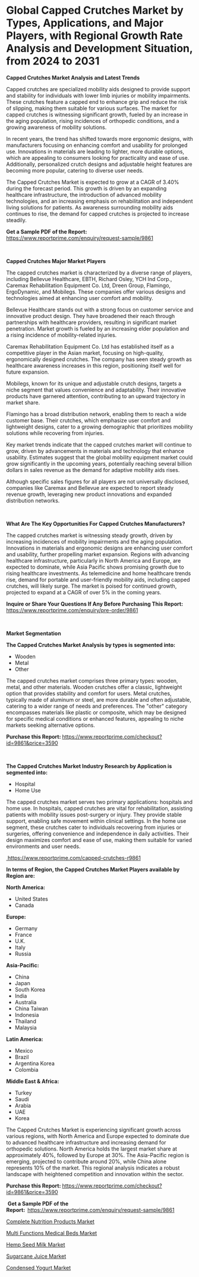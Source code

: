 <p><h1>Global Capped Crutches Market by Types, Applications, and Major Players, with Regional Growth Rate Analysis and Development Situation, from 2024 to 2031</h1></p><p><strong>Capped Crutches Market Analysis and Latest Trends</strong></p>
<p><p>Capped crutches are specialized mobility aids designed to provide support and stability for individuals with lower limb injuries or mobility impairments. These crutches feature a capped end to enhance grip and reduce the risk of slipping, making them suitable for various surfaces. The market for capped crutches is witnessing significant growth, fueled by an increase in the aging population, rising incidences of orthopedic conditions, and a growing awareness of mobility solutions.</p><p>In recent years, the trend has shifted towards more ergonomic designs, with manufacturers focusing on enhancing comfort and usability for prolonged use. Innovations in materials are leading to lighter, more durable options, which are appealing to consumers looking for practicality and ease of use. Additionally, personalized crutch designs and adjustable height features are becoming more popular, catering to diverse user needs.</p><p>The Capped Crutches Market is expected to grow at a CAGR of 3.40% during the forecast period. This growth is driven by an expanding healthcare infrastructure, the introduction of advanced mobility technologies, and an increasing emphasis on rehabilitation and independent living solutions for patients. As awareness surrounding mobility aids continues to rise, the demand for capped crutches is projected to increase steadily.</p></p>
<p><strong>Get a Sample PDF of the Report:&nbsp;</strong> <a href="https://www.reportprime.com/enquiry/request-sample/9861?utm_campaign=1900&utm_medium=2&utm_source=Github&utm_content=ia&utm_term=25122024&utm_id=capped-crutches">https://www.reportprime.com/enquiry/request-sample/9861</a></p>
<p>&nbsp;</p>
<p><strong>Capped Crutches Major Market Players</strong></p>
<p><p>The capped crutches market is characterized by a diverse range of players, including Bellevue Healthcare, EBTH, Richard Osley, YCH Ind Corp., Caremax Rehabilitation Equipment Co. Ltd, Dreen Group, Flamingo, ErgoDynamic, and Mobilegs. These companies offer various designs and technologies aimed at enhancing user comfort and mobility.</p><p>Bellevue Healthcare stands out with a strong focus on customer service and innovative product design. They have broadened their reach through partnerships with healthcare providers, resulting in significant market penetration. Market growth is fueled by an increasing elder population and a rising incidence of mobility-related injuries.</p><p>Caremax Rehabilitation Equipment Co. Ltd has established itself as a competitive player in the Asian market, focusing on high-quality, ergonomically designed crutches. The company has seen steady growth as healthcare awareness increases in this region, positioning itself well for future expansion.</p><p>Mobilegs, known for its unique and adjustable crutch designs, targets a niche segment that values convenience and adaptability. Their innovative products have garnered attention, contributing to an upward trajectory in market share. </p><p>Flamingo has a broad distribution network, enabling them to reach a wide customer base. Their crutches, which emphasize user comfort and lightweight designs, cater to a growing demographic that prioritizes mobility solutions while recovering from injuries.</p><p>Key market trends indicate that the capped crutches market will continue to grow, driven by advancements in materials and technology that enhance usability. Estimates suggest that the global mobility equipment market could grow significantly in the upcoming years, potentially reaching several billion dollars in sales revenue as the demand for adaptive mobility aids rises. </p><p>Although specific sales figures for all players are not universally disclosed, companies like Caremax and Bellevue are expected to report steady revenue growth, leveraging new product innovations and expanded distribution networks.</p></p>
<p>&nbsp;</p>
<p><strong>What Are The Key Opportunities For Capped Crutches Manufacturers?</strong></p>
<p><p>The capped crutches market is witnessing steady growth, driven by increasing incidences of mobility impairments and the aging population. Innovations in materials and ergonomic designs are enhancing user comfort and usability, further propelling market expansion. Regions with advancing healthcare infrastructure, particularly in North America and Europe, are expected to dominate, while Asia Pacific shows promising growth due to rising healthcare investments. As telemedicine and home healthcare trends rise, demand for portable and user-friendly mobility aids, including capped crutches, will likely surge. The market is poised for continued growth, projected to expand at a CAGR of over 5% in the coming years.</p></p>
<p><strong>Inquire or Share Your Questions If Any Before Purchasing This Report:</strong> <a href="https://www.reportprime.com/enquiry/pre-order/9861?utm_campaign=1900&utm_medium=2&utm_source=Github&utm_content=ia&utm_term=25122024&utm_id=capped-crutches">https://www.reportprime.com/enquiry/pre-order/9861</a></p>
<p>&nbsp;</p>
<p><strong>Market Segmentation</strong></p>
<p><strong>The Capped Crutches Market Analysis by types is segmented into:</strong></p>
<p><ul><li>Wooden</li><li>Metal</li><li>Other</li></ul></p>
<p><p>The capped crutches market comprises three primary types: wooden, metal, and other materials. Wooden crutches offer a classic, lightweight option that provides stability and comfort for users. Metal crutches, typically made of aluminum or steel, are more durable and often adjustable, catering to a wider range of needs and preferences. The "other" category encompasses materials like plastic or composite, which may be designed for specific medical conditions or enhanced features, appealing to niche markets seeking alternative options.</p></p>
<p><strong>Purchase this Report:&nbsp;</strong><a href="https://www.reportprime.com/checkout?id=9861&price=3590&utm_campaign=1900&utm_medium=2&utm_source=Github&utm_content=ia&utm_term=25122024&utm_id=capped-crutches">https://www.reportprime.com/checkout?id=9861&price=3590</a></p>
<p>&nbsp;</p>
<p><strong>The Capped Crutches Market Industry Research by Application is segmented into:</strong></p>
<p><ul><li>Hospital</li><li>Home Use</li></ul></p>
<p><p>The capped crutches market serves two primary applications: hospitals and home use. In hospitals, capped crutches are vital for rehabilitation, assisting patients with mobility issues post-surgery or injury. They provide stable support, enabling safe movement within clinical settings. In the home use segment, these crutches cater to individuals recovering from injuries or surgeries, offering convenience and independence in daily activities. Their design maximizes comfort and ease of use, making them suitable for varied environments and user needs.</p></p>
<p><a href="https://www.reportprime.com/capped-crutches-r9861?utm_campaign=1900&utm_medium=2&utm_source=Github&utm_content=ia&utm_term=25122024&utm_id=capped-crutches">&nbsp;https://www.reportprime.com/capped-crutches-r9861</a></p>
<p><strong>In terms of Region, the Capped Crutches Market Players available by Region are:</strong></p>
<p>
    <p> <strong> North America: </strong>
        <ul>
            <li>United States</li>
            <li>Canada</li>
        </ul>
        </p> 
    <p> <strong> Europe: </strong>
        <ul>
            <li>Germany</li>
            <li>France</li>
            <li>U.K.</li>
            <li>Italy</li>
            <li>Russia</li>
        </ul>
        </p> 
    <p> <strong> Asia-Pacific: </strong>
        <ul>
            <li>China</li>
            <li>Japan</li>
            <li>South Korea</li>
            <li>India</li>
            <li>Australia</li>
            <li>China Taiwan</li>
            <li>Indonesia</li>
            <li>Thailand</li>
            <li>Malaysia</li>
        </ul>
        </p> 
    <p> <strong> Latin America: </strong>
        <ul>
            <li>Mexico</li>
            <li>Brazil</li>
            <li>Argentina Korea</li>
            <li>Colombia</li>
        </ul>
        </p> 
    <p> <strong> Middle East & Africa: </strong>
        <ul>
            <li>Turkey</li>
            <li>Saudi</li>
            <li>Arabia</li>
            <li>UAE</li>
            <li>Korea</li>
        </ul>
    </p>
    </p>
<p><p>The Capped Crutches Market is experiencing significant growth across various regions, with North America and Europe expected to dominate due to advanced healthcare infrastructure and increasing demand for orthopedic solutions. North America holds the largest market share at approximately 40%, followed by Europe at 30%. The Asia-Pacific region is emerging, projected to contribute around 20%, while China alone represents 10% of the market. This regional analysis indicates a robust landscape with heightened competition and innovation within the sector.</p></p>
<p><strong>Purchase this Report: </strong><a href="https://www.reportprime.com/checkout?id=9861&price=3590&utm_campaign=1900&utm_medium=2&utm_source=Github&utm_content=ia&utm_term=25122024&utm_id=capped-crutches">https://www.reportprime.com/checkout?id=9861&price=3590</a></p>
<p>&nbsp;<strong>Get a Sample PDF of the Report:&nbsp;&nbsp;</strong><a href="https://www.reportprime.com/enquiry/request-sample/9861?utm_campaign=1900&utm_medium=2&utm_source=Github&utm_content=ia&utm_term=25122024&utm_id=capped-crutches">https://www.reportprime.com/enquiry/request-sample/9861</a></p>
<p><strong></strong></p>
<p><p><a href="https://www.linkedin.com/pulse/complete-nutrition-products-market-growth-segmentation-regional-ggfge?utm_campaign=1900&utm_medium=2&utm_source=Github&utm_content=ia&utm_term=25122024&utm_id=capped-crutches">Complete Nutrition Products Market</a></p><p><a href="https://github.com/santosh758595/Market-Research-Report-List-6/blob/main/multi-functions-medical-beds-market.md?utm_campaign=1900&utm_medium=2&utm_source=Github&utm_content=ia&utm_term=25122024&utm_id=capped-crutches">Multi Functions Medical Beds Market</a></p><p><a href="https://www.linkedin.com/pulse/comprehensive-analysis-hemp-seed-milk-market-from-2024-e3iue?utm_campaign=1900&utm_medium=2&utm_source=Github&utm_content=ia&utm_term=25122024&utm_id=capped-crutches">Hemp Seed Milk Market</a></p><p><a href="https://www.linkedin.com/pulse/sugarcane-juice-market-outlook-2024-2031-regional-growth-wnw7f?utm_campaign=1900&utm_medium=2&utm_source=Github&utm_content=ia&utm_term=25122024&utm_id=capped-crutches">Sugarcane Juice Market</a></p><p><a href="https://www.linkedin.com/pulse/condensed-yogurt-market-demand-revenue-insights-52-cagr-forecast-hlj9f?utm_campaign=1900&utm_medium=2&utm_source=Github&utm_content=ia&utm_term=25122024&utm_id=capped-crutches">Condensed Yogurt Market</a></p></p>